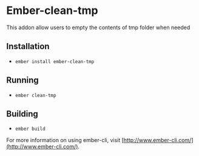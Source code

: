 # Ember-clean-tmp

This addon allow users to empty the contents of tmp folder when needed

## Installation

* `ember install ember-clean-tmp` 

## Running

* `ember clean-tmp`

## Building

* `ember build`

For more information on using ember-cli, visit [http://www.ember-cli.com/](http://www.ember-cli.com/).
